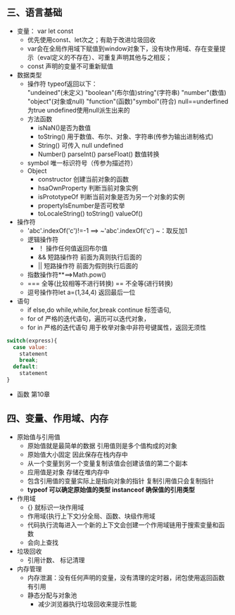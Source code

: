## 三、语言基础
  - 变量： var let const  
    - 优先使用const、let次之；有助于改进垃圾回收
    - var会在全局作用域下赋值到window对象下，没有块作用域、存在变量提示（eval定义的不存在）、可重复声明其他与之相反；
    - const 声明的变量不可重新赋值
- 数据类型
  - 操作符 typeof返回以下：  
  "undeined"(未定义) "boolean"(布尔值)string"(字符串) "number"(数值) "object"(对象或null) "function"(函数)"symbol"(符合) null==underfined 为true undefined使用null派生出来的
  - 方法函数
    - isNaN()是否为数值
    - toString() 用于数值、布尔、对象、字符串(传参为输出进制格式)
    - String() 可传入 null undefined
    - Number() parseInt() parseFloat() 数值转换
  - symbol 唯一标识符号（传参为描述符）
  - Object 
    - constructor 创建当前对象的函数
    - hsaOwnProperty 判断当前对象实例
    - isPrototypeOf 判断当前对象是否为另一个对象的实例
    - propertyIsEnumber是否可枚举
    - toLocaleString() toString() valueOf()
- 操作符
  - 'abc'.indexOf('c')!=-1  ==> ~'abc'.indexOf('c')   ~：取反加1
  - 逻辑操作符
    - ！ 操作任何值返回布尔值
    - && 短路操作符 前面为真则执行后面的
    - || 短路操作符 前面为假则执行后面的
  - 指数操作符**==>Math.pow()
  - === 全等(比较相等不进行转换) == 不全等(进行转换)
  - 逗号操作符let a=(1,34,4) 返回最后一位
- 语句
  - if else,do while,while,for,break continue 标签语句,
  - for of 严格的迭代语句，遍历可以迭代对象，
  - for in 严格的迭代语句 用于枚举对象中非符号键属性，返回无须性
```js 
switch(express){
  case value:
    statement
    break;
  default:
    statement
}
```
 - 函数 第10章
  ## 四、变量、作用域、内存
  - 原始值与引用值
    - 原始值就是最简单的数据 引用值则是多个值构成的对象
    - 原始值大小固定 因此保存在栈内存中
    - 从一个变量到另一个变量复制该值会创建该值的第二个副本 
    - 应用值是对象 存储在堆内存中
    - 包含引用值的变量实际上是指向对象的指针 复制引用值只会复制指针
    - **typeof 可以确定原始值的类型 instanceof 确保值的引用类型**
  - 作用域
    -  {} 就标识一块作用域
    -  作用域(执行上下文)分全局、函数、块级作用域
    -  代码执行流每进入一个新的上下文会创建一个作用域链用于搜索变量和函数
    -   会向上查找
- 垃圾回收
  - 引用计数、 标记清理
- 内存管理
  - 内存泄漏：没有任何声明的变量，没有清理的定时器，闭包使用返回函数有引用
  - 静态分配与对象池
    - 减少浏览器执行垃圾回收来提示性能